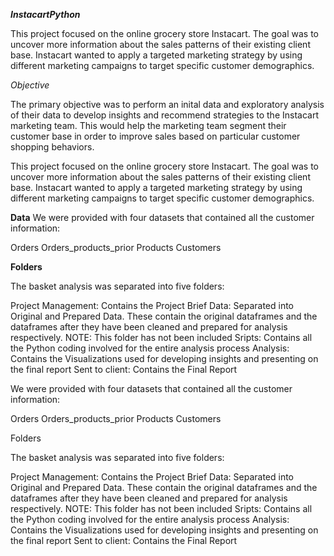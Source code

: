 *******InstacartPython*******


This project focused on the online grocery store Instacart. The goal was to uncover more information about the sales patterns of their existing client base. Instacart wanted to apply a targeted marketing strategy by using different marketing campaigns to target specific customer demographics.

*Objective*


The primary objective was to perform an inital data and exploratory analysis of their data to develop insights and recommend strategies to the Instacart marketing team. This would help the marketing team segment their customer base in order to improve sales based on particular customer shopping behaviors.

This project focused on the online grocery store Instacart. The goal was to uncover more information about the sales patterns of their existing client base. Instacart wanted to apply a targeted marketing strategy by using different marketing campaigns to target specific customer demographics.


**Data**
We were provided with four datasets that contained all the customer information:

Orders
Orders_products_prior
Products
Customers


**Folders**

The basket analysis was separated into five folders:

Project Management: Contains the Project Brief
Data: Separated into Original and Prepared Data. These contain the original dataframes and the dataframes after they have been cleaned and prepared for analysis respectively. NOTE: This folder has not been included
Sripts: Contains all the Python coding involved for the entire analysis process
Analysis: Contains the Visualizations used for developing insights and presenting on the final report
Sent to client: Contains the Final Report


We were provided with four datasets that contained all the customer information:

Orders
Orders_products_prior
Products
Customers


Folders


The basket analysis was separated into five folders:

Project Management: Contains the Project Brief
Data: Separated into Original and Prepared Data. These contain the original dataframes and the dataframes after they have been cleaned and prepared for analysis respectively. NOTE: This folder has not been included
Sripts: Contains all the Python coding involved for the entire analysis process
Analysis: Contains the Visualizations used for developing insights and presenting on the final report
Sent to client: Contains the Final Report
